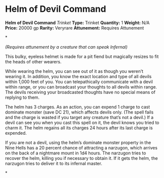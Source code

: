 # Helm of Devil Command

**Helm of Devil Command**
_Trinket_
**Type:** Trinket
**Quantity:** 1
**Weight:** N/A
**Price:** 20000 gp
**Rarity:** Veryrare
**Attunement:** Requires Attunement

*<div class="item-attunement"><i>(Requires attunement by a creature that can speak Infernal)</i><p>This bulky, eyeless helmet is made for a pit fiend but magically resizes to fit the heads of other wearers.

While wearing the helm, you can see out of it as though you weren’t wearing it. In addition, you know the exact location and type of all devils within 1,000 feet of you. You can telepathically communicate with a devil within range, or you can broadcast your thoughts to all devils within range. The devils receiving your broadcasted thoughts have no special means of replying to them.

The helm has 3 charges. As an action, you can expend 1 charge to cast dominate monster (save DC 21), which affects devils only. (The spell fails and the charge is wasted if you target any creature that’s not a devil.) If a devil can see you when you cast this spell on it, the devil knows you tried to charm it. The helm regains all its charges 24 hours after its last charge is expended.

If you are not a devil, using the helm’s dominate monster property in the Nine Hells has a 20 percent chance of attracting a narzugon, which arrives on the back of a nightmare mount in 1d4 hours. The narzugon tries to recover the helm, killing you if necessary to obtain it. If it gets the helm, the narzugon tries to deliver it to its infernal master.</p>*